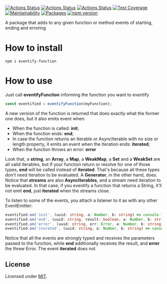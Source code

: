 [![Actions Status](https://github.com/Codibre/eventify-function/workflows/build/badge.svg)](https://github.com/Codibre/eventify-function/actions)
[![Actions Status](https://github.com/Codibre/eventify-function/workflows/test/badge.svg)](https://github.com/Codibre/eventify-function/actions)
[![Actions Status](https://github.com/Codibre/eventify-function/workflows/lint/badge.svg)](https://github.com/Codibre/eventify-function/actions)
[![Test Coverage](https://api.codeclimate.com/v1/badges/ca2701c00154ed24d401/test_coverage)](https://codeclimate.com/github/Codibre/eventify-function/test_coverage)
[![Maintainability](https://api.codeclimate.com/v1/badges/ca2701c00154ed24d401/maintainability)](https://codeclimate.com/github/Codibre/eventify-function/maintainability)
[![Packages](https://david-dm.org/Codibre/eventify-function.svg)](https://david-dm.org/Codibre/eventify-function)
[![npm version](https://badge.fury.io/js/eventify-function.svg)](https://badge.fury.io/js/eventify-function)

A package that adds to any given function or method events of starting, ending and erroring

# How to install

```
npm i eventify-function
```

# How to use

Just call **eventifyFunction** informing the function you want to eventify

```ts
const eventified = eventifyFunction(myFunction);
```

A new version of the function is returned that does exactly what the former one does, but it also emits event when:
* When the function is called: **init**;
* When the function ends: **end**;
* In case the function returns an Iterable or AsyncIterable with no size or length property, it emits an event when the iteration ends: **iterated**;
* When the function throws an error: **error**

Look that, a **string**, an **Array**, a **Map**, a **WeakMap**, a **Set** and a **WeakSet** are all valid iterables, but if your function return or resolve for one of those types, **end** will be called instead of **iterated**. That's because all these types don't need iteration to be evaluated. A **Generator**, in the other hand, does.
Notice that **streams** are also **AsyncIterables**, and a stream need iteration to be evaluated. In that case, if you eventify a function that returns a String, it'll not emit **end**, just **iterated** when the streams close.

To listen to some of the events, you attach a listener to it as with any other EventEmitter:

```ts
eventified.on('init', (uuid: string, a: Number, b: string) => console.log(`(${uuid}): myFunction was called with "${a}" and "${b}"`);
eventified.on('end', (uuid: string, result: boolean, a: Number, b: string) => console.log(`(${uuid}): myFunction returned "${result}" for the call with "${a}" and ${b}"`);
eventified.on('error', (uuid: string, err: Error, a: Number, b: string) => console.log(`(${uuid}): myFunction threw "${err.Message}" for the call with "${a}" and "${b}"`);
eventified.on('iterated', (uuid: string, a: Number, b: string) => console.log(`(${uuid}): Iteration ended for the call with "${a}" and "${b}"`);
```

Notice that all the events are strongly typed and receives the parameters passed to the function, while **end** additionally receives the result, and **error** the threw Error.
The event **iterated** does not

## License

Licensed under [MIT](https://en.wikipedia.org/wiki/MIT_License).
